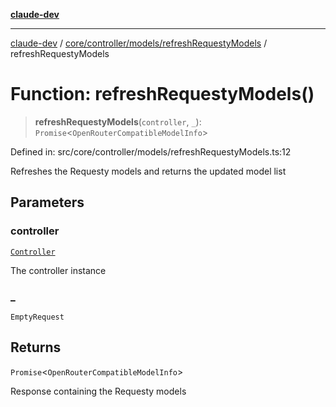 [**claude-dev**](../../../../../README.md)

***

[claude-dev](../../../../../README.md) / [core/controller/models/refreshRequestyModels](../README.md) / refreshRequestyModels

# Function: refreshRequestyModels()

> **refreshRequestyModels**(`controller`, `_`): `Promise`\<`OpenRouterCompatibleModelInfo`\>

Defined in: src/core/controller/models/refreshRequestyModels.ts:12

Refreshes the Requesty models and returns the updated model list

## Parameters

### controller

[`Controller`](../../../classes/Controller.md)

The controller instance

### \_

`EmptyRequest`

## Returns

`Promise`\<`OpenRouterCompatibleModelInfo`\>

Response containing the Requesty models

